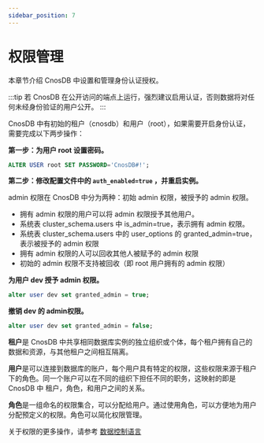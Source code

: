 ```yaml
---
sidebar_position: 7
---
```


# 权限管理

本章节介绍 CnosDB 中设置和管理身份认证授权。

:::tip
若 CnosDB 在公开访问的端点上运行，强烈建议启用认证，否则数据将对任何未经身份验证的用户公开。
:::

CnosDB 中有初始的租户（cnosdb）和用户（root），如果需要开启身份认证，需要完成以下两步操作：

**第一步：为用户 root 设置密码。**

```sql
ALTER USER root SET PASSWORD='CnosDB#!';
```

**第二步：修改配置文件中的 `auth_enabled=true` ，并重启实例。**

admin 权限在 CnosDB 中分为两种：初始 admin 权限，被授予的 admin 权限。

- 拥有 admin 权限的用户可以将 admin 权限授予其他用户。
- 系统表 cluster_schema.users 中 is_admin=true，表示拥有 admin 权限。
- 系统表 cluster_schema.users 中的 user_options 的 granted_admin=true，表示被授予的 admin 权限
- 拥有 admin 权限的人可以回收其他人被赋予的 admin 权限
- 初始的 admin 权限不支持被回收（即 root 用户拥有的 admin 权限）



**为用户 dev 授予 admin 权限。**

```sql
alter user dev set granted_admin = true;
```

**撤销 dev 的 admin权限。**

```sql
alter user dev set granted_admin = false;
```

**租户**是 CnosDB 中共享相同数据库实例的独立组织或个体，每个租户拥有自己的数据和资源，与其他租户之间相互隔离。

**用户**是可以连接到数据库的账户，每个用户具有特定的权限，这些权限来源于租户下的角色。同一个账户可以在不同的组织下担任不同的职务，这映射的即是 CnosDB 中 租户，角色，和用户之间的关系。

**角色**是一组命名的权限集合，可以分配给用户。通过使用角色，可以方便地为用户分配预定义的权限。角色可以简化权限管理。

关于权限的更多操作，请参考 [数据控制语言](../reference/sql/dcl.md)

